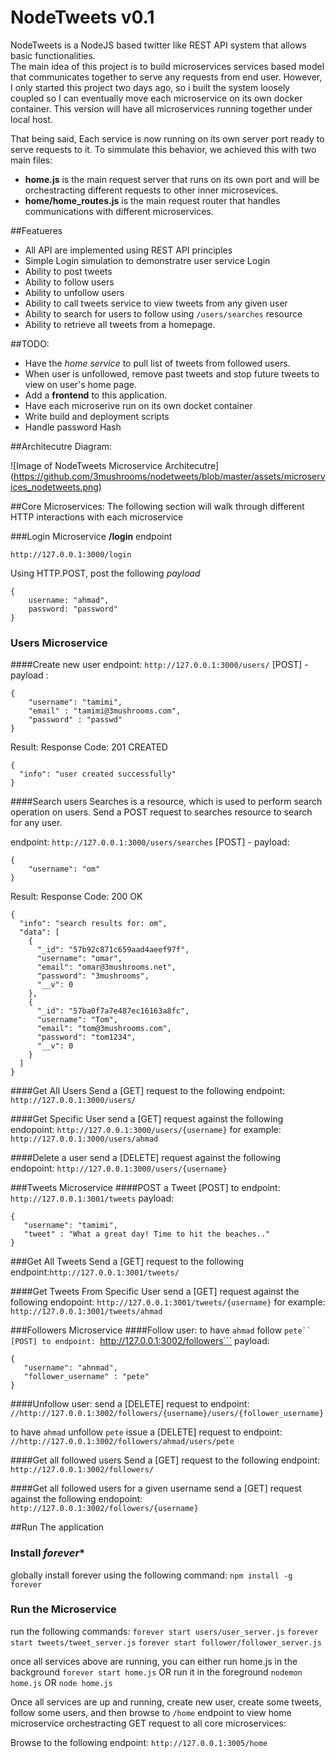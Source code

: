 # NodeTweets v0.1 
NodeTweets is a NodeJS based twitter like REST API system that allows basic functionalities.  
The main idea of this project is to build microservices services based model that communicates together to serve any requests from end user.  However, I only started this project two days ago, so i built the system loosely coupled so I can eventually move each microservice on its own docker container.  This version will have all microservices running together under local host.  

That being said, Each service is now running on its own server port ready to serve requests to it.  To simmulate this behavior, we achieved this with two main files:
* **home.js** is the main request server that runs on its own port and will be orchestracting different requests to other inner microsevices. 
* **home/home_routes.js** is the main request router that handles communications with different microservices.


##Featueres
* All API are implemented using REST API principles
* Simple Login simulation to demonstratre user service Login
* Ability to post tweets
* Ability to follow users
* Ability to unfollow users
* Ability to call tweets service to view tweets from any given user 
* Ability to search for users to follow using ```/users/searches``` resource
* Ability to retrieve all tweets from a homepage.

##TODO:
* Have the *home service* to pull list of tweets from followed users. 
* When user is unfollowed, remove past tweets and stop future tweets to view on user's home page.  
* Add a **frontend** to this application.
* Have each microserive run on its own docket container
* Write build and deployment scripts
* Handle password Hash

##Architecutre Diagram:

![Image of NodeTweets Microservice Architecutre]
(https://github.com/3mushrooms/nodetweets/blob/master/assets/microservices_nodetweets.png)

##Core Microservices:
The following section will walk through different HTTP interactions with each microservice

###Login Microservice
**/login** endpoint
```
http://127.0.0.1:3000/login
```
Using HTTP.POST, post the following *payload*
```
{
    username: "ahmad",
    password: "password"
}
``` 
### Users Microservice

####Create new user
endpoint: ```http://127.0.0.1:3000/users/```
[POST] - payload :
```
{
    "username": "tamimi",
    "email" : "tamimi@3mushrooms.com",
    "password" : "passwd"
}
```
Result: Response Code: 201 CREATED
```
{
  "info": "user created successfully"
}
```

####Search users
Searches is a resource, which is used to perform search operation on users. Send a POST request to searches resource to search for any user.

endpoint: ```http://127.0.0.1:3000/users/searches```
[POST] - payload:
```
{
    "username": "om"
}
```
Result: Response Code: 200 OK
```
{
  "info": "search results for: om",
  "data": [
    {
      "_id": "57b92c871c659aad4aeef97f",
      "username": "omar",
      "email": "omar@3mushrooms.net",
      "password": "3mushrooms",
      "__v": 0
    },
    {
      "_id": "57ba0f7a7e487ec16163a8fc",
      "username": "Tom",
      "email": "tom@3mushrooms.com",
      "password": "tom1234",
      "__v": 0
    }
  ]
}
```
####Get All Users
Send a [GET] request to the following 
endpoint: ``` http://127.0.0.1:3000/users/ ```

####Get Specific User
send a [GET] request against the following endopoint:
```http://127.0.0.1:3000/users/{username}```
for example:
```http://127.0.0.1:3000/users/ahmad```

####Delete a user
send a [DELETE] request against the following endopoint:
```http://127.0.0.1:3000/users/{username}```

###Tweets Microservice
####POST a Tweet 
[POST] to endpoint: ```http://127.0.0.1:3001/tweets```
 payload:
 ```
 {
    "username": "tamimi",
    "tweet" : "What a great day! Time to hit the beaches.."
}
```

###Get All Tweets
Send a [GET] request to the following 
endpoint:```http://127.0.0.1:3001/tweets/```

####Get Tweets From Specific User
send a [GET] request against the following endopoint:
```http://127.0.0.1:3001/tweets/{username}```
for example:
```http://127.0.0.1:3001/tweets/ahmad```

###Followers Microservice
####Follow user:
to have ```ahmad``` follow ```pete``
[POST] to endpoint: ```http://127.0.0.1:3002/followers```
 payload:
 ```
 {
    "username": "ahnmad",
    "follower_username" : "pete"
}
```

####Unfollow user:
send a [DELETE] request to 
endpoint: ```//http://127.0.0.1:3002/followers/{username}/users/{follower_username}```

to have ```ahmad``` unfollow ```pete```
issue a [DELETE] request to
endpoint: ```//http://127.0.0.1:3002/followers/ahmad/users/pete```

####Get all followed users
Send a [GET] request to the following endpoint:
```http://127.0.0.1:3002/followers/```

####Get all followed users for a given username
send a [GET] request against the following endopoint:
```http://127.0.0.1:3002/followers/{username}```


##Run The application
### Install *forever**
globally install forever using the following command:
```npm install -g forever```

### Run the Microservice
run the following commands:
```forever start users/user_server.js```
```forever start tweets/tweet_server.js```
```forever start follower/follower_server.js```

once all services above are running, you can either run home.js in the background
```forever start home.js```
OR run it in the foreground
```nodemon home.js``` 
OR
```node home.js```

Once all services are up and running, create new user, create some tweets, follow some users, and then browse to ```/home``` endpoint to view home microservice orchestracting GET request to all core microservices:

Browse to the following endpoint:
```http://127.0.0.1:3005/home```






